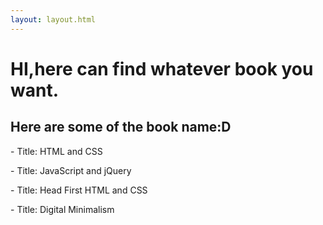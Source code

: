 ```yaml
---
layout: layout.html
---
```


<h1>HI,here can find whatever book you want.</h1>
<p>
<h2>Here are some of the book name:D</h2>
<p>
-  Title: HTML and CSS
<p>
-  Title: JavaScript and jQuery
<p>
-  Title: Head First HTML and CSS
<p>
-  Title: Digital Minimalism
